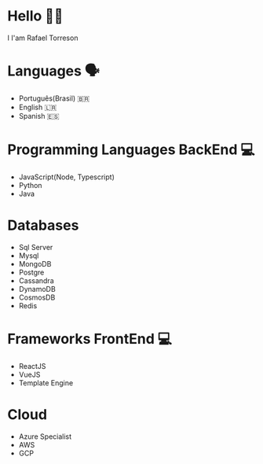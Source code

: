 # Hello 👋🏻
I I'am Rafael Torreson

# Languages 🗣
- Português(Brasil) 🇧🇷
- English 🇱🇷    
- Spanish 🇪🇸

# Programming Languages BackEnd 💻
- JavaScript(Node, Typescript)
- Python
- Java

# Databases
- Sql Server
- Mysql
- MongoDB
- Postgre
- Cassandra
- DynamoDB
- CosmosDB
- Redis

# Frameworks FrontEnd 💻
- ReactJS
- VueJS
- Template Engine

# Cloud
- Azure Specialist 
- AWS
- GCP

